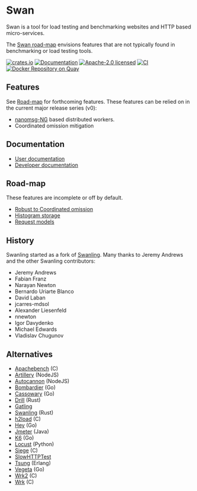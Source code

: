 # Swan

Swan is a tool for load testing and benchmarking websites and HTTP based micro-services.

The [Swan road-map](#road-map) envisions features that are not typically found in benchmarking or load testing tools.

[![crates.io](https://img.shields.io/crates/v/swanling.svg)](https://crates.io/crates/swanling)
[![Documentation](https://docs.rs/swanling/badge.svg)](https://docs.rs/swanling)
[![Apache-2.0 licensed](https://img.shields.io/crates/l/swanling.svg)](./LICENSE)
[![CI](https://github.com/BegleyBrothers/swanling/workflows/CI/badge.svg)](https://github.com/begleybrothers/swanling/actions?query=workflow%3ACI)
[![Docker Repository on Quay](https://quay.io/repository/begleybrothers/swanling/status "Docker Repository on Quay")](https://quay.io/repository/begleybrothers/swanling)

## Features

See [Road-map](#road-map) for forthcoming features.
These features can be relied on in the current major release series (v0):

- [nanomsg-NG](https://https://nng.nanomsg.org) based distributed workers.
- Coordinated omission mitigation

## Documentation

- [User documentation](https://swanling.io)
- [Developer documentation](https://docs.rs/swanling/)

## Road-map

These features are incomplete or off by default.

- [Robust to Coordinated omission]()
- [Histogram storage]()
- [Request models]()

## History

Swanling started as a fork of [Swanling](https://github.com/begleybrothers/swanling).
Many thanks to Jeremy Andrews and the other Swanling contributors:

- Jeremy Andrews
- Fabian Franz
- Narayan Newton
- Bernardo Uriarte Blanco
- David Laban
- jcarres-mdsol
- Alexander Liesenfeld
- nnewton
- Igor Davydenko
- Michael Edwards
- Vladislav Chugunov

## Alternatives

- [Apachebench](https://svn.apache.org/viewvc/httpd/httpd/branches/2.4.x/support/) (C)
- [Artillery](https://github.com/artilleryio/artillery) (NodeJS)
- [Autocannon](https://github.com/mcollina/autocannon) (NodeJS)
- [Bombardier](https://github.com/codesenberg/bombardie) (Go)
- [Cassowary](https://github.com/rogerwelin/cassowary) (Go)
- [Drill](https://github.com/fcsonline/drill) (Rust)
- [Gatling](https://github.com/gatling/gatling)
- [Swanling](https://github.com/begleybrothers/swanling) (Rust)
- [h2load](https://github.com/nghttp2/nghttp2) (C)
- [Hey](https://github.com/rakyll/hey) (Go)
- [Jmeter](https://github.com/apache/jmeter) (Java)
- [K6](https://github.com/k6io/k6) (Go)
- [Locust](https://github.com/locustio/locust) (Python)
- [Siege](https://github.com/JoeDog/siege) (C)
- [SlowHTTPTest](https://github.com/shekyan/slowhttptest)
- [Tsung](https://github.com/processone/tsung) (Erlang)
- [Vegeta](https://github.com/tsenart/vegeta) (Go)
- [Wrk2](https://github.com/giltene/wrk2) (C)
- [Wrk](https://github.com/wg/wrk) (C)

